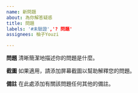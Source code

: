```yaml
---
name: 新問題
about: 為你解答疑惑
title: 問題
labels: '#未驗證','? 問題'
assignees: 柚子Youzi

---
```

**問題**
清晰簡潔地描述你的問題是什麼。

**截圖**
如果適用，請添加屏幕截圖以幫助解釋您的問題。

**備註**
在此處添加有關該問題任何其他的備註。

